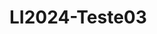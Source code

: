 # LI2024-Teste03

<!DOCTYPE html>
<html lang="pt-br">

<head>
    <meta charset="UTF-8">
    <meta name="viewport" content="width=device-width, initial-scale=1.0">
    <meta http-equiv="X-UA-Compatible" content="ie=edge">
    <title>Maria Janaína Gomes da Costa</title>
    <!-- Link para o Bootstrap -->
    <link href="https://cdn.jsdelivr.net/npm/bootstrap@5.3.0-alpha1/dist/css/bootstrap.min.css" rel="stylesheet">
    <!-- Link para o CSS personalizado -->
    <link rel="stylesheet" href="style.css">